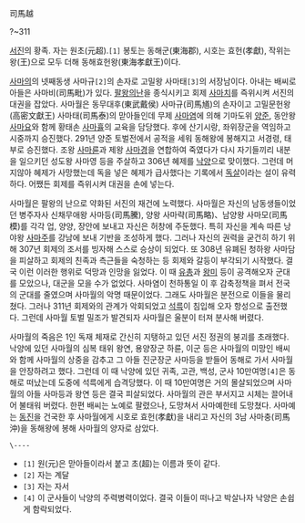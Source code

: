 司馬越

?~311

[서진](%EC%84%9C%EC%A7%84.md)의 황족. 자는 원초(元超).`[1]` 봉토는 동해군(東海郡), 시호는 효헌(孝獻),
작위는 왕(王)으로 모두 더해 동해효헌왕(東海孝獻王)이다.

[사마의](%EC%82%AC%EB%A7%88%EC%9D%98.md)의 넷째동생 사마규`[2]`의 손자로 고밀왕 사마태`[3]`의
서장남이다. 아내는 배씨로 아들은 사마비(司馬毗)가 있다. [팔왕의난](%ED%8C%94%EC%99%95%EC%9D%98%20%EB%82%9C.md)을 종식시키고 회제
[사마치](%EC%82%AC%EB%A7%88%EC%B9%98.md)를 즉위시켜 서진의 대권을 잡았다. 사마월은 동무대후(東武戴侯)
사마규(司馬馗)의 손자이고 고밀문헌왕(高密文獻王) 사마태(司馬泰)의 맏아들인데 무제
[사마염](%EC%82%AC%EB%A7%88%EC%97%BC.md)에 의해 기마도위
[양준](%EC%96%91%EC%A4%80.md), 동안왕 [사마요](%EC%82%AC%EB%A7%88%EC%9A%94.md)와
함께 황태손 [사마휼](%EC%82%AC%EB%A7%88%ED%9C%BC.md)의 교육을 담당했다. 후에 산기시랑, 좌위장군을 역임하고
시중까지 승진했다. 291년 양준 토벌전에서 공적을 세워 동해왕에 봉해지고 서경령, 태부로 승진했다. 조왕
[사마륜](%EC%82%AC%EB%A7%88%EB%A5%9C.md)과 제왕
[사마경](%EC%82%AC%EB%A7%88%EA%B2%BD.md)을 연합하여 죽였다가 다시 자기들끼리 내분을 일으키던 성도왕 사마영
등을 주살하고 306년 혜제를 [낙양](%EB%82%99%EC%96%91.md)으로 맞이했다. 그런데 머지않아 혜제가 사망했는데 독을
넣은 혜제가 급사했다는 기록에서 [독살](%EB%8F%85%EC%82%B4.md)이라는 설이 유력하다. 어쨌든 회제를 즉위시켜 대권을
손에 넣는다.

사마월은 팔왕의 난으로 약화된 서진의 재건에 노력했다. 사마월은 자신의 남동생들이었던 병주자사 신채무애왕 사마등(司馬騰), 양왕
사마략(司馬略)、남양왕 사마모(司馬模)를 각각 업, 양양, 장안에 보내고 자신은 허창에 주둔했다. 특히 자신을 계속 따른 낭야왕
[사마주](%EC%82%AC%EB%A7%88%EC%A3%BC.md)를 강남에 보내 기반을 조성하게 했다. 그러나 자신의 권력을 굳건히
하기 위해 307년 회제의 조서를 빙자해 스스로 승상이 되었다. 또 308년 유폐된 청하왕 사마담을 피살하고 회제의 친족과 측근들을 숙청하는
등 회제와 갈등이 부각되기 시작했다. 결국 이런 이러한 행위로 덕망과 인망을 잃었다. 이 때
[유총](%EC%9C%A0%EC%B4%9D.md)과 [왕미](%EC%99%95%EB%AF%B8.md) 등이 공격해오자 군대를
모았으나, 대군을 모을 수가 없었다. 사마염이 천하통일 이 후 감축정책을 펴서 전국의 군대를 줄였으며 사마월의 악명 때문이었다. 그래도
사마월은 분전으로 이들을 물리쳤다. 그러나 311년 회제와의 관계가 악회되었고 [석륵](%EC%84%9D%EB%A5%B5.md)이
침입해 오자 항성으로 출전했다. 그런데 사마월 토벌 밀조가 발견되자 사마월은 울분이 터져 분사해 버렸다.  

사마월의 죽음은 1인 독재 체재로 간신히 지탱하고 있던 서진 정권의 붕괴를 초래했다. 낙양에 있던 사마월의 심복 태위 왕연, 용양장군 하륜,
이군 등은 사마월의 미망인 배씨와 함께 사마월의 상중을 감추고 그 아들 진군장군 사마등을 받들어 동해로 가서 사마월을 안장하려고 했다.
그런데 이 때 낙양에 있던 귀족, 고관, 백성, 군사 10만여명`[4]`은 동해로 떠났는데 도중에 석륵에게 습격당했다. 이 때 10만여명은
거의 몰살되었으며 사마월의 아들 사마등과 왕연 등은 결국 피살되었다. 사마월의 관은 부서지고 시체는 끌어내어 불태워 버렸다. 한편 배씨는
노예로 팔렸으나, 도망쳐서 사마예한테 도망쳤다. 사마예는 [동진](%EB%8F%99%EC%A7%84.md)을 건국한 후 사마월에게
시호로 효헌(孝獻)을 내리고 자신의 3남 사마충(司馬沖)을 동해왕에 봉해 사마월의 양자로 삼았다.

`\----`

  * `[1]` 원(元)은 맏아들이라서 붙고 초(超)는 이름과 뜻이 같다.
  * `[2]` 자는 계달
  * `[3]` 자는 자서
  * `[4]` 이 군사들이 낙양의 주력병력이었다. 결국 이들이 떠나고 박살나자 낙양은 손쉽게 함락되었다.

